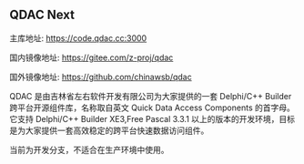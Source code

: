 ## QDAC Next

主库地址: https://code.qdac.cc:3000

国内镜像地址: https://gitee.com/z-proj/qdac

国外镜像地址: https://github.com/chinawsb/qdac

QDAC 是由吉林省左右软件开发有限公司为大家提供的一套 Delphi/C++ Builder 跨平台开源组件库，名称取自英文 Quick Data Access Components 的首字母。它支持 Delphi/C++ Builder XE3,Free Pascal 3.3.1 以上的版本的开发环境，目标是为大家提供一套高效稳定的跨平台快速数据访问组件。

当前为开发分支，不适合在生产环境中使用。
